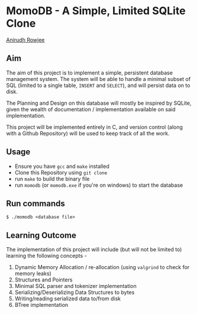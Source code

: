 # MomoDB - A Simple, Limited SQLite Clone

[Anirudh Rowjee](https://github.com/anirudhRowjee)

## Aim
The aim of this project is to implement a simple, persistent database management system. The system will be able to handle a minimal subset of SQL (limited to a single table, `INSERT` and `SELECT`), and will persist data on to disk.

The Planning and Design on this database will mostly be inspired by SQLite, given the wealth of documentation / implementation available on said implementation.

This project will be implemented entirely in C, and version control (along with a Github Repository) will be used to keep track of all the work.

## Usage
* Ensure you have `gcc` and `make` installed
* Clone this Repository using `git clone`
* run `make` to build the binary file
* run `momodb` (or `momodb.exe` if you're on windows) to start the database

## Run commands
```shell
$ ./momodb <database file>
```

## Learning Outcome
The implementation of this project will include (but will not be limited to) learning the following concepts - 
1. Dynamic Memory Allocation / re-allocation (using `valgrind` to check for memory leaks)
2. Structures and Pointers
3. Minimal SQL parser and tokenizer implementation
4. Serializing/Deserializing Data Structures to bytes
5. Writing/reading serialized data to/from disk
6. BTree implementation


